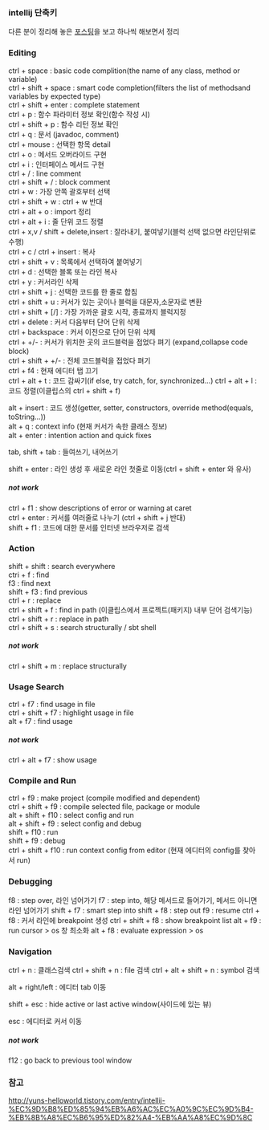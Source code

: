 ### intellij 단축키
다른 분이 정리해 놓은 [포스팅](http://yuns-helloworld.tistory.com/entry/intellij-%EC%9D%B8%ED%85%94%EB%A6%AC%EC%A0%9C%EC%9D%B4-%EB%8B%A8%EC%B6%95%ED%82%A4-%EB%AA%A8%EC%9D%8C)을 보고 하나씩 해보면서 정리

### Editing
ctrl + space : basic code complition(the name of any class, method or variable)  
ctrl + shift + space : smart code completion(filters the list of methodsand variables by expected type)  
ctrl + shift + enter : complete statement  
ctrl + p : 함수 파라미터 정보 확인(함수 작성 시)  
ctrl + shift + p : 함수 리턴 정보 확인  
ctrl + q : 문서 (javadoc, comment)  
ctrl + mouse : 선택한 항목 detail  
ctrl + o : 메서드 오버라이드 구현  
ctrl + i : 인터페이스 메서드 구현  
ctrl + / : line comment  
ctrl + shift + / : block comment  
ctrl + w : 가장 안쪽 괄호부터 선택  
ctrl + shift + w : ctrl + w 반대  
ctrl + alt + o : import 정리  
ctrl + alt + i : 줄 단위 코드 정렬  
ctrl + x,v / shift + delete,insert : 잘라내기, 붙여넣기(블럭 선택 없으면 라인단위로 수행)  
ctrl + c / ctrl + insert : 복사  
ctrl + shift + v : 목록에서 선택하여 붙여넣기  
ctrl + d : 선택한 블록 또는 라인 복사  
ctrl + y : 커서라인 삭제  
ctrl + shift + j : 선택한 코드를 한 줄로 합침  
ctrl + shift + u : 커서가 있는 곳이나 블럭을 대문자,소문자로 변환  
ctrl + shift + [/] : 가장 가까운 괄호 시작, 종료까지 블럭지정  
ctrl + delete : 커서 다음부터 단어 단위 삭제  
ctrl + backspace : 커서 이전으로 단어 단위 삭제  
ctrl + +/- : 커서가 위치한 곳의 코드블럭을 접었다 펴기 (expand,collapse code block)  
ctrl + shift + +/- : 전체 코드블럭을 접었다 펴기  
ctrl + f4 : 현재 에디터 탭 끄기  
ctrl + alt + t : 코드 감싸기(if else, try catch, for, synchronized...)
ctrl + alt + l : 코드 정렬(이클립스의 ctrl + shift + f)

alt + insert : 코드 생성(getter, setter, constructors, override method(equals, toString...))  
alt + q : context info (현재 커서가 속한 클래스 정보)  
alt + enter : intention action and quick fixes  

tab, shift + tab : 들여쓰기, 내어쓰기  

shift + enter : 라인 생성 후 새로운 라인 첫줄로 이동(ctrl + shift + enter 와 유사)  

##### not work
ctrl + f1 : show descriptions of error or warning at caret  
ctrl + enter : 커서를 여러줄로 나누기 (ctrl + shift + j 반대)  
shift + f1 : 코드에 대한 문서를 인터넷 브라우저로 검색  

### Action
shift + shift : search everywhere  
ctri + f : find  
f3 : find next  
shift + f3 : find previous  
ctrl + r : replace  
ctrl + shift + f : find in path (이클립스에서 프로젝트(패키지) 내부 단어 검색기능)  
ctrl + shift + r : replace in path  
ctrl + shift + s : search structurally / sbt shell  

##### not work
ctrl + shift + m : replace structurally

### Usage Search
ctrl + f7 : find usage in file  
ctrl + shift + f7 : highlight usage in file  
alt + f7 : find usage

##### not work
ctrl + alt + f7 : show usage  

### Compile and Run
ctrl + f9 : make project (compile modified and dependent)  
ctrl + shift + f9 : compile selected file, package or module  
alt + shift + f10 : select config and run  
alt + shift + f9 : select config and debug  
shift + f10 : run  
shift + f9 : debug  
ctrl + shift + f10 : run context config from editor (현재 에디터의 config를 찾아서 run)  

### Debugging
f8 : step over, 라인 넘어가기
f7 : step into, 해당 메서드로 들어가기, 메서드 아니면 라인 넘어가기
shift + f7 : smart step into
shift + f8 : step out
f9 : resume
ctrl + f8 : 커서 라인에 breakpoint 생성
ctrl + shift + f8 : show breakpoint list
alt + f9 : run cursor > os 창 최소화
alt + f8 : evaluate expression > os

### Navigation
ctrl + n : 클래스검색
ctrl + shift + n : file 검색
ctrl + alt + shift + n : symbol 검색

alt + right/left : 에디터 tab 이동

shift + esc : hide active or last active window(사이드에 있는 뷰)

esc : 에디터로 커서 이동

##### not work
f12 : go back to previous tool window



### 참고
http://yuns-helloworld.tistory.com/entry/intellij-%EC%9D%B8%ED%85%94%EB%A6%AC%EC%A0%9C%EC%9D%B4-%EB%8B%A8%EC%B6%95%ED%82%A4-%EB%AA%A8%EC%9D%8C
